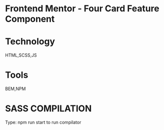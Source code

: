# Frontend Mentor - Four Card Feature Component

# Technology

HTML,SCSS,JS

# Tools

BEM,NPM

# SASS COMPILATION

Type: npm run start to run compilator
